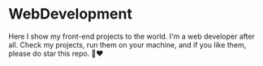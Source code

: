 # WebDevelopment
 Here I show my front-end projects to the world. I'm a web developer after all. 
 Check my projects, run them on your machine, and if you like them, please do star this repo. 💝❤
